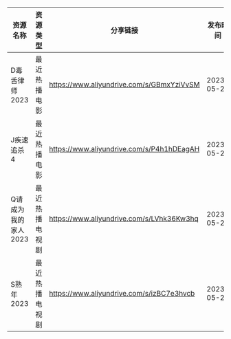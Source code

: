 | 资源名称         | 资源类型    | 分享链接                                      | 发布时间       |
| ------------ | ------- | ----------------------------------------- | ---------- |
| D毒舌律师2023    | 最近热播电影  | https://www.aliyundrive.com/s/GBmxYziVvSM | 2023-05-26 |
| J疾速追杀4       | 最近热播电影  | https://www.aliyundrive.com/s/P4h1hDEagAH | 2023-05-26 |
| Q请成为我的家人2023 | 最近热播电视剧 | https://www.aliyundrive.com/s/LVhk36Kw3hq | 2023-05-26 |
| S熟年2023      | 最近热播电视剧 | https://www.aliyundrive.com/s/izBC7e3hvcb | 2023-05-26 |
